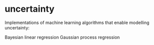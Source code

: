 # uncertainty

Implementations of machine learning algorithms that enable modelling uncertainty:

Bayesian linear regression
Gaussian process regression
